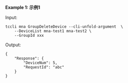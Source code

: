 **Example 1: 示例1**



Input: 

```
tccli mna GroupDeleteDevice --cli-unfold-argument  \
    --DeviceList mna-test1 mna-test2 \
    --GroupId xxx
```

Output: 
```
{
    "Response": {
        "DeviceNum": 5,
        "RequestId": "abc"
    }
}
```

